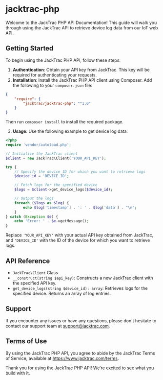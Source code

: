 # jacktrac-php

Welcome to the JackTrac PHP API Documentation! This guide will walk you through using the JackTrac API to retrieve device log data from our IoT web API.

## Getting Started
To begin using the JackTrac PHP API, follow these steps:

1. **Authentication**: Obtain your API key from JackTrac. This key will be required for authenticating your requests.
2. **Installation**: Install the JackTrac PHP API client using Composer. Add the following to your ```composer.json``` file:

```json
{
    "require": {
        "jacktrac/jacktrac-php": "^1.0"
    }
}
```

Then run ```composer install``` to install the required package.

3. **Usage**: Use the following example to get device log data:

```php
<?php
require 'vendor/autoload.php';

// Initialize the JackTrac client
$client = new JackTrac\Client('YOUR_API_KEY');

try {
    // Specify the device ID for which you want to retrieve logs
    $device_id = 'DEVICE_ID';

    // Fetch logs for the specified device
    $logs = $client->get_device_logs($device_id);

    // Output the logs
    foreach ($logs as $log) {
        echo $log['timestamp'] . ': ' . $log['data'] . "\n";
    }
} catch (Exception $e) {
    echo 'Error: ' . $e->getMessage();
}
```

Replace ```'YOUR_API_KEY'``` with your actual API key obtained from JackTrac, and ```'DEVICE_ID'``` with the ID of the device for which you want to retrieve logs.

## API Reference

* ```JackTrac\Client``` Class
* ```__construct(string $api_key)```: Constructs a new JackTrac client with the specified API key.
* ```get_device_logs(string $device_id): array```: Retrieves logs for the specified device. Returns an array of log entries.

## Support
If you encounter any issues or have any questions, please don't hesitate to contact our support team at support@jacktrac.com.

## Terms of Use
By using the JackTrac PHP API, you agree to abide by the JackTrac Terms of Service, available at https://www.jacktrac.com/terms.

Thank you for using the JackTrac PHP API! We're excited to see what you build with it.
